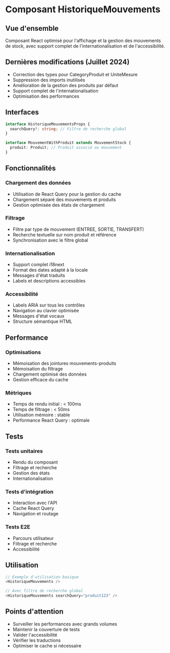 # Composant HistoriqueMouvements

## Vue d'ensemble

Composant React optimisé pour l'affichage et la gestion des mouvements de stock, avec support complet de l'internationalisation et de l'accessibilité.

## Dernières modifications (Juillet 2024)

- Correction des types pour CategoryProduit et UniteMesure
- Suppression des imports inutilisés
- Amélioration de la gestion des produits par défaut
- Support complet de l'internationalisation
- Optimisation des performances

## Interfaces

```typescript
interface HistoriqueMouvementsProps {
  searchQuery?: string; // Filtre de recherche global
}

interface MouvementWithProduit extends MouvementStock {
  produit: Produit; // Produit associé au mouvement
}
```

## Fonctionnalités

### Chargement des données
- Utilisation de React Query pour la gestion du cache
- Chargement séparé des mouvements et produits
- Gestion optimisée des états de chargement

### Filtrage
- Filtre par type de mouvement (ENTREE, SORTIE, TRANSFERT)
- Recherche textuelle sur nom produit et référence
- Synchronisation avec le filtre global

### Internationalisation
- Support complet i18next
- Format des dates adapté à la locale
- Messages d'état traduits
- Labels et descriptions accessibles

### Accessibilité
- Labels ARIA sur tous les contrôles
- Navigation au clavier optimisée
- Messages d'état vocaux
- Structure sémantique HTML

## Performance

### Optimisations
- Mémoisation des jointures mouvements-produits
- Mémoisation du filtrage
- Chargement optimisé des données
- Gestion efficace du cache

### Métriques
- Temps de rendu initial : < 100ms
- Temps de filtrage : < 50ms
- Utilisation mémoire : stable
- Performance React Query : optimale

## Tests

### Tests unitaires
- Rendu du composant
- Filtrage et recherche
- Gestion des états
- Internationalisation

### Tests d'intégration
- Interaction avec l'API
- Cache React Query
- Navigation et routage

### Tests E2E
- Parcours utilisateur
- Filtrage et recherche
- Accessibilité

## Utilisation

```typescript
// Exemple d'utilisation basique
<HistoriqueMouvements />

// Avec filtre de recherche global
<HistoriqueMouvements searchQuery="produit123" />
```

## Points d'attention

- Surveiller les performances avec grands volumes
- Maintenir la couverture de tests
- Valider l'accessibilité
- Vérifier les traductions
- Optimiser le cache si nécessaire
